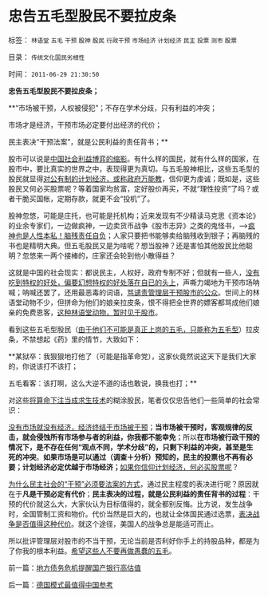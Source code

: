 # 忠告五毛型股民不要拉皮条

标签： `林语堂` `五毛` `干预` `股神` `股民` `行政干预` `市场经济` `计划经济` `民主` `投票` `测市` `股票` 

目录： `传统文化国民劣根性`

时间： `2011-06-29 21:30:50`

**忠告五毛型股民不要拉皮条；**

**“市场被干预，人权被侵犯”；不存在学术分歧，只有利益的冲突；

市场才是经济，干预市场必定要付出经济的代价；

民主表决“干预法案”，就是公民利益的责任背书；**

股市可以说是[中国社会利益博弈的缩影](../../../2009/1/29/平均主义、社会公平和效率，及社会利益博羿.md)。有什么样的国民，就有什么样的国家，在股市中，要比真实的世界之中，表现得更为真切。与五毛股神相比，这些五毛型的股民就显得[对公有制的计划经济，或称政府万能教](../../../2009/1/7/威权万能论，肆虐中国2000年的条件反射.md)，信仰更为虔诚；既如是，这些股民又何必买股票呢？等着国家均贫富，定好股价再买，不就“理性投资”了吗？或者干脆买国帐，定期存款，就更不会“投机”了。

股神忽悠，可能是庄托，也可能是托机构；近来发现有不少精读马克思《资本论》的业余专家们，一边做疯神，一边卖货币战争《股市志异》之类的鬼怪书，——>[疯神也是人性本私！脑残责任自负](../../../2011/2/12/中国古代“发现了”边际效应和帕累托累积.md)；人家只要把书能够卖给脑残收到银子；再脑残的书也是精明大典。但五毛股民又是为啥呢？想当股神？还是害怕其他股民比他聪明？忽悠来一两个接棒的，庄家还会轮到他小散得益？

这就是中国的社会现实：都说民主，人权好，政府专制不好；但就有一些人，[没有吃到特权的好处，偏要幻想特权的好处落在自已的头上](../../../2009/8/29/利益期望决定社会立场行为.md)，声嘶力竭地为干预市场呐喊；呐喊还罢了，还用最恶毒的词语，[骂谴责管理层干预股市的公众](../../../2009/8/24/五毛凶猛谁敢为市场公平说话？.md)。世间上的林语堂动物不少，但拼命为他们的娘亲拉皮条，恨不得把全世界的嫖客都骂成他们娘亲的免费恩客，[这种林语堂动物，暂时见于股市](../../../2010/11/11/林语堂：利益是平民的利益，道德是统治阶级的道德.md)。

看到这些五毛型股民（[由于他们不可能是真正上岗的五毛，只能称为五毛型](../../../2010/1/13/五毛就业是个技术活.md)）拉皮条，不禁想起《药》里的情节，大致如下：

**某狱卒：我狠狠地打他了（可能是指革命党），这家伙竟然说这天下是我们大家的，你说该打不该打；

五毛看客：该打啊，这么大逆不道的话也敢说，换我也打；**

对这些[将算命下注当成求生技术](../../../2011/5/27/从行情分析理解经济学“主流”.md)的糊涂股民，笔者仅仅忠告他们一些简单的社会常识：

[没有市场就没有经济，经济终结于市场被干预](../../../2010/12/22/市场才是经济，经济才是社会.md)；**当市场被干预时，客观规律的反击，就会侵蚀所有市场参与者的利益，你我都不能幸免**；所以**在市场被行政干预的情况下，是不存在任何“观点不同，学术分歧”的，只剩下利益的冲突，甚至是生死的冲突**。**如果市场是可以通过（调查＋分析）预知的，民主的投票也不再有必要；计划经济必定优越于市场经济；**[如果你信仰计划经济，何必买股票呢](../../../2010/12/13/呼吁股市计划经济的市场公害.md)？

[为什么民主社会的“干预”必须要法案的方式](../../../2011/6/21/Regulation汉译中的民主和专制.md)，通过民主程度的表决进行呢？原因就在于**凡是干预必定有代价**；**民主表决的过程，就是公民利益的责任背书的过程**：干预的代价就这么大，大家伙认为目标值得的，就全都别反悔。比方说，发生战争时，全国管制工资和物价。代价当然是巨大的，也就让全体国民通过选票，[表决战争是否值得这种代价](../../../2009/6/30/不惜一切代价牺牲全民族利益是卖国！叛国！.md)。就这个途径，美国人的战争总是能适可而止。

所以批评管理层对股市的不当干预，无论当前是否利好你手上的持股品种，都是为了你我的根本利益。[希望这些人不要再做愚蠢的五毛](../../../2009/11/14/市场经济观点下小农的“愚蠢交换”.md)。



前一篇：[地方债务危机提醒国产银行高估值](../../../2011/6/29/地方债务危机提醒国产银行高估值.md)

后一篇：[德国模式最值得中国参考](../../../2011/6/29/德国模式最值得中国参考.md)